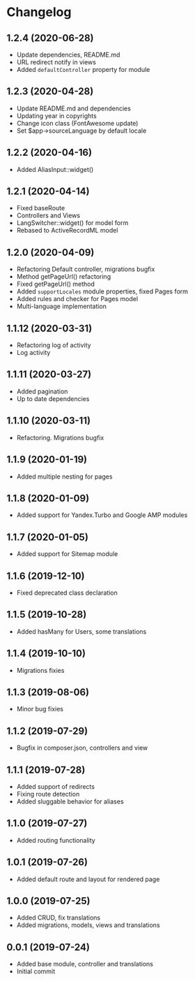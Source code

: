 Changelog
=========

## 1.2.4 (2020-06-28)
 * Update dependencies, README.md
 * URL redirect notify in views
 * Added `defaultController` property for module
 
## 1.2.3 (2020-04-28)
 * Update README.md and dependencies
 * Updating year in copyrights
 * Change icon class (FontAwesome update)
 * Set $app->sourceLanguage by default locale
 
## 1.2.2 (2020-04-16)
 * Added AliasInput::widget()
 
## 1.2.1 (2020-04-14)
 * Fixed baseRoute
 * Controllers and Views
 * LangSwitcher::widget() for model form
 * Rebased to ActiveRecordML model
 
## 1.2.0 (2020-04-09)
 * Refactoring Default controller, migrations bugfix
 * Method getPageUrl() refactoring
 * Fixed getPageUrl() method
 * Added `supportLocales` module properties, fixed Pages form
 * Added rules and checker for Pages model
 * Multi-language implementation
 
## 1.1.12 (2020-03-31)
 * Refactoring log of activity
 * Log activity
 
## 1.1.11 (2020-03-27)
 * Added pagination
 * Up to date dependencies
 
## 1.1.10 (2020-03-11)
 * Refactoring. Migrations bugfix
 
## 1.1.9 (2020-01-19)
 * Added multiple nesting for pages
 
## 1.1.8 (2020-01-09)
 * Added support for Yandex.Turbo and Google AMP modules
 
## 1.1.7 (2020-01-05)
 * Added support for Sitemap module
 
## 1.1.6 (2019-12-10)
 * Fixed deprecated class declaration
 
## 1.1.5 (2019-10-28)
 * Added hasMany for Users, some translations
 
## 1.1.4 (2019-10-10)
 * Migrations fixies
 
## 1.1.3 (2019-08-06)
 * Minor bug fixies

## 1.1.2 (2019-07-29)
 * Bugfix in composer.json, controllers and view

## 1.1.1 (2019-07-28)
 * Added support of redirects
 * Fixing route detection
 * Added sluggable behavior for aliases

## 1.1.0 (2019-07-27)
 * Added routing functionality

## 1.0.1 (2019-07-26)
 * Added default route and layout for rendered page

## 1.0.0 (2019-07-25)
 * Added CRUD, fix translations
 * Added migrations, models, views and translations

## 0.0.1 (2019-07-24)
 * Added base module, controller and translations
 * Initial commit